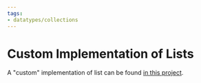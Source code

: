 ```yaml
---
tags:
- datatypes/collections
---
```


# Custom Implementation of Lists

A "custom" implementation of list can be found [in this project](./code/projects/CList.zip).
